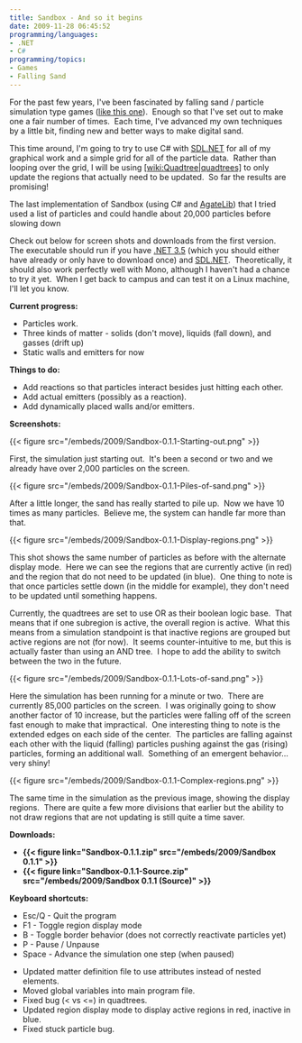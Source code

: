 ```yaml
---
title: Sandbox - And so it begins
date: 2009-11-28 06:45:52
programming/languages:
- .NET
- C#
programming/topics:
- Games
- Falling Sand
---
```

For the past few years, I've been fascinated by falling sand / particle simulation type games (<a href="http://fallingsandgame.com/sand/">like this one</a>).  Enough so that I've set out to make one a fair number of times.  Each time, I've advanced my own techniques by a little bit, finding new and better ways to make digital sand.

This time around, I'm going to try to use C# with <a href="http://cs-sdl.sourceforge.net/index.php/Main_Page">SDL.NET</a> for all of my graphical work and a simple grid for all of the particle data.  Rather than looping over the grid, I will be using [[wiki:Quadtree|quadtrees]]() to only update the regions that actually need to be updated.  So far the results are promising!

<!--more-->

The last implementation of Sandbox (using C# and <a href="http://www.agatelib.org/">AgateLib</a>) that I tried used a list of particles and could handle about 20,000 particles before slowing down

Check out below for screen shots and downloads from the first version.  The executable should run if you have <a href="http://www.microsoft.com/downloads/details.aspx?FamilyId=333325FD-AE52-4E35-B531-508D977D32A6&amp;displaylang=en">.NET 3.5</a> (which you should either have already or only have to download once) and <a href="http://sourceforge.net/projects/cs-sdl/files/">SDL.NET</a>.  Theoretically, it should also work perfectly well with Mono, although I haven't had a chance to try it yet.  When I get back to campus and can test it on a Linux machine, I'll let you know.

**Current progress:**

* Particles work.
* Three kinds of matter - solids (don't move), liquids (fall down), and gasses (drift up)
* Static walls and emitters for now

**Things to do:**

* Add reactions so that particles interact besides just hitting each other.
* Add actual emitters (possibly as a reaction).
* Add dynamically placed walls and/or emitters.

**Screenshots:**

{{< figure src="/embeds/2009/Sandbox-0.1.1-Starting-out.png" >}}

First, the simulation just starting out.  It's been a second or two and we already have over 2,000 particles on the screen.

{{< figure src="/embeds/2009/Sandbox-0.1.1-Piles-of-sand.png" >}}

After a little longer, the sand has really started to pile up.  Now we have 10 times as many particles.  Believe me, the system can handle far more than that.

{{< figure src="/embeds/2009/Sandbox-0.1.1-Display-regions.png" >}}

This shot shows the same number of particles as before with the alternate display mode.  Here we can see the regions that are currently active (in red) and the region that do not need to be updated (in blue).  One thing to note is that once particles settle down (in the middle for example), they don't need to be updated until something happens.

Currently, the quadtrees are set to use OR as their boolean logic base.  That means that if one subregion is active, the overall region is active.  What this means from a simulation standpoint is that inactive regions are grouped but active regions are not (for now).  It seems counter-intuitive to me, but this is actually faster than using an AND tree.  I hope to add the ability to switch between the two in the future.

{{< figure src="/embeds/2009/Sandbox-0.1.1-Lots-of-sand.png" >}}

Here the simulation has been running for a minute or two.  There are currently 85,000 particles on the screen.  I was originally going to show another factor of 10 increase, but the particles were falling off of the screen fast enough to make that impractical.  One interesting thing to note is the extended edges on each side of the center.  The particles are falling against each other with the liquid (falling) particles pushing against the gas (rising) particles, forming an additional wall.  Something of an emergent behavior... very shiny!

{{< figure src="/embeds/2009/Sandbox-0.1.1-Complex-regions.png" >}}

The same time in the simulation as the previous image, showing the display regions.  There are quite a few more divisions that earlier but the ability to not draw regions that are not updating is still quite a time saver.

**Downloads:**

* **{{< figure link="Sandbox-0.1.1.zip" src="/embeds/2009/Sandbox 0.1.1" >}}**
* **{{< figure link="Sandbox-0.1.1-Source.zip" src="/embeds/2009/Sandbox 0.1.1 (Source)" >}}**

**Keyboard shortcuts:**

* Esc/Q - Quit the program
* F1 - Toggle region display mode
* B - Toggle border behavior (does not correctly reactivate particles yet)
* P - Pause / Unpause
* Space - Advance the simulation one step (when paused)

- Updated matter definition file to use attributes instead of nested elements.
- Moved global variables into main program file.
- Fixed bug (< vs <=) in quadtrees.
- Updated region display mode to display active regions in red, inactive in blue.
- Fixed stuck particle bug.
